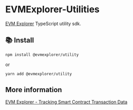 # EVMExplorer-Utilities

[EVM Explorer](evmexplorer.com) TypeScript utility sdk.

## 📚 Install

```bash
npm install @evmexplorer/utility
```

or

```bash
yarn add @evmexplorer/utility
```

## More information

[EVM Explorer - Tracking Smart Contract Transaction Data](https://dspyt.com/evmexplorer)
